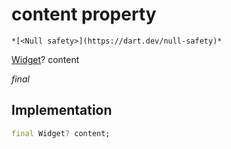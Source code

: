 


# content property




    *[<Null safety>](https://dart.dev/null-safety)*


[Widget](https://api.flutter.dev/flutter/widgets/Widget-class.html)? content
  
_final_






## Implementation

```dart
final Widget? content;


```







